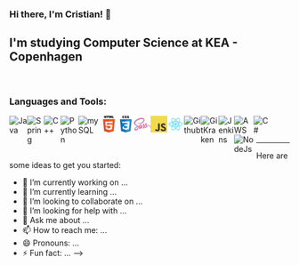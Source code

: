 ### Hi there, I'm Cristian! 👋

## I'm studying Computer Science at KEA - Copenhagen

<br />

### Languages and Tools:
<img align="left" alt="Java" width="32px" src="https://icon-library.com/images/java-icon-png/java-icon-png-15.jpg" />
<img align="left" alt="Spring" width="30px" src="https://encrypted-tbn0.gstatic.com/images?q=tbn:ANd9GcRO_K5_S6MDApkQ-jfChAWwy_iyWn-Nl-DhbA&usqp=CAU" />
<img align="left" alt="C++" width="30px" src="https://user-images.githubusercontent.com/42747200/46140125-da084900-c26d-11e8-8ea7-c45ae6306309.png" />
<img align="left" alt="Python" width="32px" src="https://images.vexels.com/media/users/3/166477/isolated/preview/9bb722f0e85ddbc1ce0f064534fd2311-python-programming-language-icon-by-vexels.png" />
<img align="left" alt="mySQL" width="40px" src="https://www.mysql.com/common/logos/logo-mysql-170x115.png" />
<img align="left" alt="HTML5" width="30px" src="https://raw.githubusercontent.com/github/explore/80688e429a7d4ef2fca1e82350fe8e3517d3494d/topics/html/html.png" />
<img align="left" alt="CSS3" width="30px" src="https://raw.githubusercontent.com/github/explore/80688e429a7d4ef2fca1e82350fe8e3517d3494d/topics/css/css.png" />
<img align="left" alt="SCSS" width="30px" src="https://raw.githubusercontent.com/github/explore/80688e429a7d4ef2fca1e82350fe8e3517d3494d/topics/sass/sass.png" />
<img align="left" alt="JavaScript" width="30px" src="https://raw.githubusercontent.com/github/explore/80688e429a7d4ef2fca1e82350fe8e3517d3494d/topics/javascript/javascript.png" />
<img align="left" alt="React" width="30px" src="https://raw.githubusercontent.com/github/explore/80688e429a7d4ef2fca1e82350fe8e3517d3494d/topics/react/react.png" />
<img align="left" alt="Github" width="30px" src="https://github.githubassets.com/images/modules/logos_page/GitHub-Mark.png" />
<img align="left" alt="GitKraken" width="32px" src="https://user-images.githubusercontent.com/17736615/30980083-f7f8a860-a43c-11e7-939e-f6717a2210fe.png" />
<img align="left" alt="Jenkins" width="28px" src="https://upload.wikimedia.org/wikipedia/commons/thumb/e/e9/Jenkins_logo.svg/1200px-Jenkins_logo.svg.png" />
<img align="left" alt="AWS" width="35px" src="https://upload.wikimedia.org/wikipedia/commons/thumb/5/5c/AWS_Simple_Icons_AWS_Cloud.svg/1024px-AWS_Simple_Icons_AWS_Cloud.svg.png" />
<img align="left" alt="C#" width="35px" src="https://cdn.worldvectorlogo.com/logos/c--4.svg" />
<img align="left" alt="NodeJs" width="40px" src="https://nodejs.org/static/images/logos/nodejs-new-pantone-white.svg" />




<br />
<br />

---

Here are some ideas to get you started:

- 🔭 I’m currently working on ...
- 🌱 I’m currently learning ...
- 👯 I’m looking to collaborate on ...
- 🤔 I’m looking for help with ...
- 💬 Ask me about ...
- 📫 How to reach me: ...
- 😄 Pronouns: ...
- ⚡ Fun fact: ...
-->
